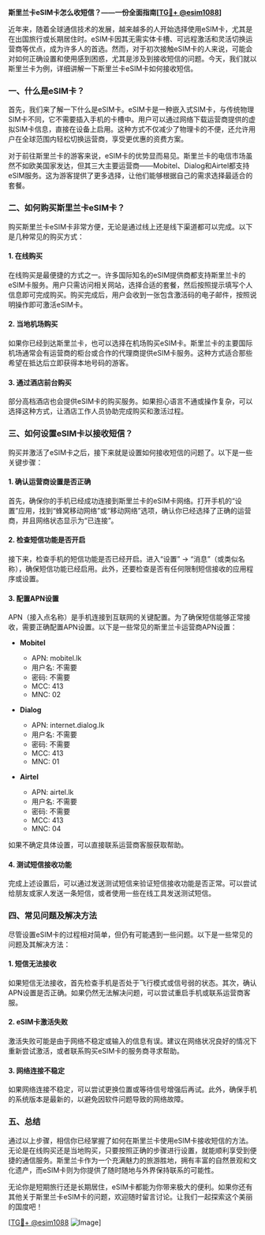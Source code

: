 **斯里兰卡eSIM卡怎么收短信？——一份全面指南[[TG💪+ @esim1088](https://t.me/s/esim1088)]**

近年来，随着全球通信技术的发展，越来越多的人开始选择使用eSIM卡，尤其是在出国旅行或长期居住时。eSIM卡因其无需实体卡槽、可远程激活和灵活切换运营商等优点，成为许多人的首选。然而，对于初次接触eSIM卡的人来说，可能会对如何正确设置和使用感到困惑，尤其是涉及到接收短信的问题。今天，我们就以斯里兰卡为例，详细讲解一下斯里兰卡eSIM卡如何接收短信。

### 一、什么是eSIM卡？

首先，我们来了解一下什么是eSIM卡。eSIM卡是一种嵌入式SIM卡，与传统物理SIM卡不同，它不需要插入手机的卡槽中。用户可以通过网络下载运营商提供的虚拟SIM卡信息，直接在设备上启用。这种方式不仅减少了物理卡的不便，还允许用户在全球范围内轻松切换运营商，享受更优惠的资费方案。

对于前往斯里兰卡的游客来说，eSIM卡的优势显而易见。斯里兰卡的电信市场虽然不如欧美国家发达，但其三大主要运营商——Mobitel、Dialog和Airtel都支持eSIM服务。这为游客提供了更多选择，让他们能够根据自己的需求选择最适合的套餐。

### 二、如何购买斯里兰卡eSIM卡？

购买斯里兰卡eSIM卡非常方便，无论是通过线上还是线下渠道都可以完成。以下是几种常见的购买方式：

#### 1. 在线购买

在线购买是最便捷的方式之一。许多国际知名的eSIM提供商都支持斯里兰卡的eSIM卡服务。用户只需访问相关网站，选择合适的套餐，然后按照提示填写个人信息即可完成购买。购买完成后，用户会收到一张包含激活码的电子邮件，按照说明操作即可激活eSIM卡。

#### 2. 当地机场购买

如果你已经到达斯里兰卡，也可以选择在机场购买eSIM卡。斯里兰卡的主要国际机场通常会有运营商的柜台或合作的代理商提供eSIM卡服务。这种方式适合那些希望在抵达后立即获得本地号码的游客。

#### 3. 通过酒店前台购买

部分高档酒店也会提供eSIM卡的购买服务。如果担心语言不通或操作复杂，可以选择这种方式，让酒店工作人员协助完成购买和激活过程。

### 三、如何设置eSIM卡以接收短信？

购买并激活了eSIM卡之后，接下来就是设置如何接收短信的问题了。以下是一些关键步骤：

#### 1. 确认运营商设置是否正确

首先，确保你的手机已经成功连接到斯里兰卡的eSIM卡网络。打开手机的“设置”应用，找到“蜂窝移动网络”或“移动网络”选项，确认你已经选择了正确的运营商，并且网络状态显示为“已连接”。

#### 2. 检查短信功能是否开启

接下来，检查手机的短信功能是否已经开启。进入“设置” -> “消息”（或类似名称），确保短信功能已经启用。此外，还要检查是否有任何限制短信接收的应用程序或设置。

#### 3. 配置APN设置

APN（接入点名称）是手机连接到互联网的关键配置。为了确保短信能够正常接收，需要正确配置APN设置。以下是一些常见的斯里兰卡运营商APN设置：

- **Mobitel**
  - APN: mobitel.lk
  - 用户名: 不需要
  - 密码: 不需要
  - MCC: 413
  - MNC: 02

- **Dialog**
  - APN: internet.dialog.lk
  - 用户名: 不需要
  - 密码: 不需要
  - MCC: 413
  - MNC: 01

- **Airtel**
  - APN: airtel.lk
  - 用户名: 不需要
  - 密码: 不需要
  - MCC: 413
  - MNC: 04

如果不确定具体设置，可以直接联系运营商客服获取帮助。

#### 4. 测试短信接收功能

完成上述设置后，可以通过发送测试短信来验证短信接收功能是否正常。可以尝试给朋友或家人发送一条短信，或者使用一些在线工具发送测试短信。

### 四、常见问题及解决方法

尽管设置eSIM卡的过程相对简单，但仍有可能遇到一些问题。以下是一些常见的问题及其解决方法：

#### 1. 短信无法接收

如果短信无法接收，首先检查手机是否处于飞行模式或信号弱的状态。其次，确认APN设置是否正确。如果仍然无法解决问题，可以尝试重启手机或联系运营商客服。

#### 2. eSIM卡激活失败

激活失败可能是由于网络不稳定或输入的信息有误。建议在网络状况良好的情况下重新尝试激活，或者联系购买eSIM卡的服务商寻求帮助。

#### 3. 网络连接不稳定

如果网络连接不稳定，可以尝试更换位置或等待信号增强后再试。此外，确保手机的系统版本是最新的，以避免因软件问题导致的网络故障。

### 五、总结

通过以上步骤，相信你已经掌握了如何在斯里兰卡使用eSIM卡接收短信的方法。无论是在线购买还是当地购买，只要按照正确的步骤进行设置，就能顺利享受到便捷的通信服务。斯里兰卡作为一个充满魅力的旅游胜地，拥有丰富的自然景观和文化遗产，而eSIM卡则为你提供了随时随地与外界保持联系的可能性。

无论你是短期旅行还是长期居住，eSIM卡都能为你带来极大的便利。如果你还有其他关于斯里兰卡eSIM卡的问题，欢迎随时留言讨论。让我们一起探索这个美丽的国度吧！

[[TG💪+ @esim1088](https://t.me/s/esim1088) ![Image](https://i.postimg.cc/4NQfJmqS/Snipaste-2025-05-13-00-14-12.png)]